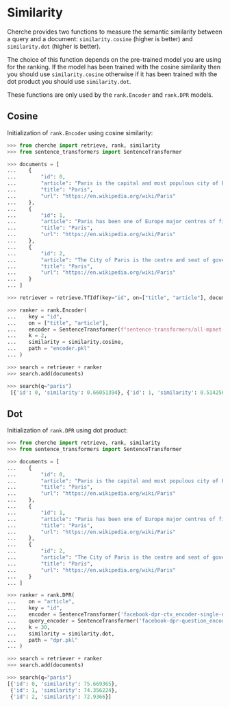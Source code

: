 # Similarity

Cherche provides two functions to measure the semantic similarity between a query and a document:
 `similarity.cosine` (higher is better) and `similarity.dot` (higher is better).

The choice of this function depends on the pre-trained model you are using for the ranking. If the
model has been trained with the cosine similarity then you should use `similarity.cosine`
otherwise if it has been trained with the dot product you should use `similarity.dot`.

These functions are only used by the `rank.Encoder` and `rank.DPR` models.

## Cosine

Initialization of `rank.Encoder` using cosine similarity:

```python
>>> from cherche import retrieve, rank, similarity
>>> from sentence_transformers import SentenceTransformer

>>> documents = [
...    {
...        "id": 0,
...        "article": "Paris is the capital and most populous city of France",
...        "title": "Paris",
...        "url": "https://en.wikipedia.org/wiki/Paris"
...    },
...    {
...        "id": 1,
...        "article": "Paris has been one of Europe major centres of finance, diplomacy , commerce , fashion , gastronomy , science , and arts.",
...        "title": "Paris",
...        "url": "https://en.wikipedia.org/wiki/Paris"
...    },
...    {
...        "id": 2,
...        "article": "The City of Paris is the centre and seat of government of the region and province of Île-de-France .",
...        "title": "Paris",
...        "url": "https://en.wikipedia.org/wiki/Paris"
...    }
... ]

>>> retriever = retrieve.TfIdf(key="id", on=["title", "article"], documents=documents, k=30)

>>> ranker = rank.Encoder(
...    key = "id",
...    on = ["title", "article"],
...    encoder = SentenceTransformer(f"sentence-transformers/all-mpnet-base-v2").encode,
...    k = 2,
...    similarity = similarity.cosine,
...    path = "encoder.pkl"
... )

>>> search = retriever + ranker 
>>> search.add(documents)

>>> search(q="paris")
 [{'id': 0, 'similarity': 0.66051394}, {'id': 1, 'similarity': 0.5142564}]
```

## Dot

Initialization of `rank.DPR` using dot product:

```python
>>> from cherche import retrieve, rank, similarity
>>> from sentence_transformers import SentenceTransformer

>>> documents = [
...    {
...        "id": 0,
...        "article": "Paris is the capital and most populous city of France",
...        "title": "Paris",
...        "url": "https://en.wikipedia.org/wiki/Paris"
...    },
...    {
...        "id": 1,
...        "article": "Paris has been one of Europe major centres of finance, diplomacy , commerce , fashion , gastronomy , science , and arts.",
...        "title": "Paris",
...        "url": "https://en.wikipedia.org/wiki/Paris"
...    },
...    {
...        "id": 2,
...        "article": "The City of Paris is the centre and seat of government of the region and province of Île-de-France .",
...        "title": "Paris",
...        "url": "https://en.wikipedia.org/wiki/Paris"
...    }
... ]

>>> ranker = rank.DPR(
...    on = "article",
...    key = "id",
...    encoder = SentenceTransformer('facebook-dpr-ctx_encoder-single-nq-base').encode,
...    query_encoder = SentenceTransformer('facebook-dpr-question_encoder-single-nq-base').encode,
...    k = 30,
...    similarity = similarity.dot,
...    path = "dpr.pkl"
... )

>>> search = retriever + ranker 
>>> search.add(documents)

>>> search(q="paris")
[{'id': 0, 'similarity': 75.669365},
 {'id': 1, 'similarity': 74.356224},
 {'id': 2, 'similarity': 72.9366}]
```
